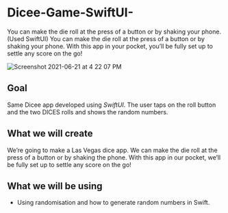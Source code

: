 # Dicee-Game-SwiftUI-
You can make the die roll at the press of a button or by shaking your phone. (Used SwiftUI)
You can make the die roll at the press of a button or by shaking your phone. With this app in your pocket, you’ll be fully set up to settle any score on the go!

![Screenshot 2021-06-21 at 4 22 07 PM](https://user-images.githubusercontent.com/76988309/122750994-d4b87b80-d2ac-11eb-805c-87154cfc26ec.png)


## Goal

Same Dicee app developed using *SwiftUI*. The user taps on the roll button and the two DICES rolls and shows the random numbers.

## What we will create

We’re going to make a Las Vegas dice app. We can make the die roll at the press of a button or by shaking the phone. With this app in our pocket, we’ll be fully set up to settle any score on the go!


## What we will be using

* Using randomisation and how to generate random numbers in Swift.
